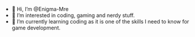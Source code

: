 - 👋 Hi, I’m @Enigma-Mre
- 👀 I’m interested in coding, gaming and nerdy stuff.
- 🌱 I’m currently learning coding as it is one of the skills I need to know for game development.
